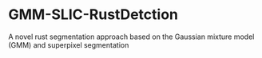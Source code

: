 # GMM-SLIC-RustDetction
A novel rust segmentation approach based on the Gaussian mixture model (GMM) and superpixel segmentation
